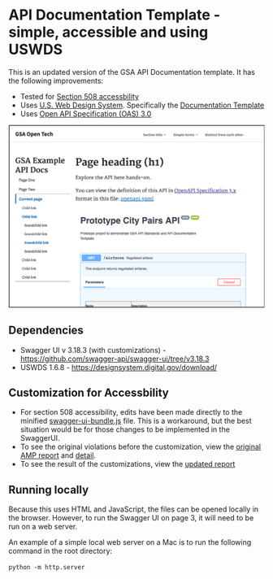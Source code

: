 # API Documentation Template - simple, accessible and using USWDS

This is an updated version of the GSA API Documentation template. It has the following improvements:
- Tested for [Section 508 accessbility](https://section508.gov/)
- Uses [U.S. Web Design System](https://designsystem.digital.gov/). Specifically the [Documentation Template](https://designsystem.digital.gov/page-templates/#documentation-page)
- Uses [Open API Specification (OAS) 3.0](https://github.com/OAI/OpenAPI-Specification)


![alt text](other/screenshot_of_doco_template.png "Screenshot of API documentation template with Prototype City Pairs API")


## Dependencies
- Swagger UI v 3.18.3 (with customizations) - https://github.com/swagger-api/swagger-ui/tree/v3.18.3
- USWDS 1.6.8 - https://designsystem.digital.gov/download/

## Customization for Accessbility
- For section 508 accessibility, edits have been made directly to the minified [swagger-ui-bundle.js](swagger-ui-bundle.js) file. This is a workaround, but the best situation would be for those changes to be implemented in the SwaggerUI.
- To see the original violations before the customization, view the [original AMP report](other/AMP_report_original.pdf) and [detail](other/AMP_violations_before_customization.xls).
- To see the result of the customizations, view the [updated report](AMP_report_after_customization.pdf)

## Running locally  

Because this uses HTML and JavaScript, the files can be opened locally in the browser. However, to run the Swagger UI on page 3, it will need to be run on a web server.

An example of a simple local web server on a Mac is to run the following command in the root directory:

`python -m http.server`
